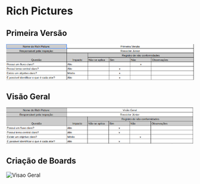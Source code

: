 # Rich Pictures

## Primeira Versão
![Primeira Versão](imagens/verificacao/richpicture_primeira_versao.png)

## Visão Geral
![Visao Geral](imagens/verificacao/richpicture_visao_geral.png)

## Criação de Boards
![Visao Geral](imagens/verificacao/richpicture_criacao_boards.png)

